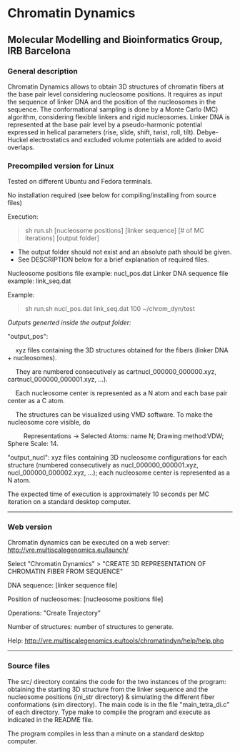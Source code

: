 # Chromatin Dynamics
## Molecular Modelling and Bioinformatics Group, IRB Barcelona

### General description

Chromatin Dynamics allows to obtain 3D structures of chromatin fibers at the base pair 
level considering nucleosome positions. It requires as input the sequence of linker DNA
and the position of the nucleosomes in the sequence. The conformational sampling is done
by a Monte Carlo (MC) algorithm, considering flexible linkers and rigid nucleosomes.
Linker DNA is represented at the base pair level by a pseudo-harmonic potential expressed
in helical parameters (rise, slide, shift, twist, roll, tilt). Debye-Huckel electrostatics
and excluded volume potentials are added to avoid overlaps.

### Precompiled version for Linux

Tested on different Ubuntu and Fedora terminals.

No installation required (see below for compiling/installing from source files)

Execution:

> sh run.sh [nucleosome positions] [linker sequence] [# of MC iterations] [output folder]

- The output folder should not exist and an absolute path should be given.
- See DESCRIPTION below for a brief explanation of required files.

Nucleosome positions file example: nucl_pos.dat
Linker DNA sequence file example: link_seq.dat

Example:

> sh run.sh nucl_pos.dat link_seq.dat 100 ~/chrom_dyn/test

*Outputs generted inside the output folder:*

"output_pos":

&emsp; xyz files containing the 3D structures obtained for the fibers (linker DNA + nucleosomes).

&emsp; They are numbered consecutively as cartnucl_000000_000000.xyz, cartnucl_000000_000001.xyz, ...).

&emsp; Each nucleosome center is represented as a N atom and each base pair center as a C atom.

&emsp; The structures can be visualized using VMD software. To make the nucleosome core visible, do

&emsp; &emsp; Representations -> Selected Atoms: name N; Drawing method:VDW; Sphere Scale: 14.

"output_nucl": xyz files containing 3D nucleosome configurations for each structure
               (numbered consecutively as nucl_000000_000001.xyz, nucl_000000_000002.xyz,
                ...); each nucleosome center is represented as a N atom.

The expected time of execution is approximately 10 seconds per MC iteration on a standard
desktop computer.

------------------------------------------------------------------------------------------
### Web version

Chromatin dynamics can be executed on a web server: http://vre.multiscalegenomics.eu/launch/

Select "Chromatin Dynamics" > "CREATE 3D REPRESENTATION OF CHROMATIN FIBER FROM SEQUENCE"

DNA sequence: [linker sequence file]

Position of nucleosomes: [nucleosome positions file]

Operations: "Create Trajectory"

Number of structures: number of structures to generate.

Help: http://vre.multiscalegenomics.eu/tools/chromatindyn/help/help.php

------------------------------------------------------------------------------------------
### Source files

The src/ directory contains the code for the two instances of the program: obtaining the
starting 3D structure from the linker sequence and the nucleosome positions (ini_str
directory) & simulating the different fiber conformations (sim directory). The main code
is in the file "main_tetra_di.c" of each directory. Type make to compile the program and
execute as indicated in the README file.

The program compiles in less than a minute on a standard desktop computer.

